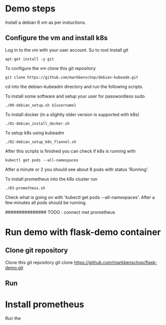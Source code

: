 # Demo steps
Install a debian 9 vm as per instuctions.

## Configure the vm and install k8s
Log in to the vm with your user account.
Su to root
Install git

    apt-get install -y git

To configure the vm clone this git repository

    git clone https://github.com/markbenschop/debian-kubeadm.git

cd into the debian-kubeadm directory and run the following scripts.

To install some software and setup your user for passwordless sudo

    ./00-debian_setup.sh ${username}

To install docker (in a slightly older version is supported with k8s)

    ./01-debian_install_docker.sh

To setup k8s using kubeadm

    ./02-debian_setup_k8s_flannel.sh

After this scripts is finished you can check if k8s is running with  

    kubectl get pods --all-namespaces
  
After a minute or 2 you should see about 8 pods with status 'Running'.

To install prometheus into the k8s cluster run 

    ./03-prometheus.sh

Check what is going on with 'kubectl get pods --all-namespaces'. After a few minutes all pods should be running.


############### TODO : connect met prometheus


# Run demo with flask-demo container

## Clone git repository
Clone this git repository
   git clone https://github.com/markbenschop/flask-demo.git

## Run


# Install prometheus
Run the 
